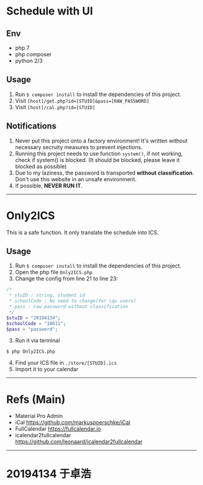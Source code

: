 # Schedule with UI
## Env
- php 7
- php composer
- python 2/3

## Usage

1. Run <code>$ composer install</code> to install the dependencies of this project.
2. Visit <code>[host]/get.php?id=[STUID]&pass=[RAW_PASSWORD]</code>
3. Visit <code>[host]/cal.php?id=[STUID]</code>

## Notifications
1. Never put this project onto a factory environment! It's written without necessary secruity measures to prevent injections.
2. Running this project needs to use function <code>system()</code>, if not working, check if system() is blocked. (It should be blocked, please leave it blocked as possible)
3. Due to my laziness, the password is transported **without classification**. Don't use this website in an unsafe environment.
4. If possible, **NEVER RUN IT**.

---
# Only2ICS
This is a safe function. It only translate the schedule into ICS.

## Usage
1. Run <code>$ composer install</code> to install the dependencies of this project.
2. Open the php file ```Only2ICS.php```
3. Change the config from line 21 to line 23:
```php
/*
 * stuID : string, student id
 * schoolCode : No need to change(for cqu users)
 * pass : raw password without classification
 */
$stuID = "20194134";
$schoolCode = "10611";
$pass = "password";
```
3. Run it via terminal 
```linux
$ php Only2ICS.php
```
4. Find your ICS file in ```./store/[STUID].ics```
5. Import it to your calendar

---
# Refs (Main)
- Material Pro Admin
- iCal https://github.com/markuspoerschke/iCal
- FullCalendar https://fullcalendar.io
- icalendar2fullcalendar https://github.com/leonaard/icalendar2fullcalendar
---
# 20194134 于卓浩